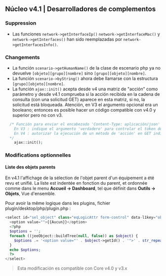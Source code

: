 ## Núcleo v4.1 | Desarrolladores de complementos

### Suppression

- Las funciones `network->getInterfaceIp()` `network->getInterfaceMac()` y `network->getInterfaces()` han sido reemplazadas por `network->getInterfacesInfo()`.

### Changements

- La función `scenario->getHumanName()` de la clase de escenario php ya no devuelve `[objeto][grupo][nombre]` sino `[grupo][objeto][nombre]`.
- La función `scenario->byString()` ahora debe llamarse con la estructura `[grupo][objeto][nombre]`.
- La función `ajax::init()` acepta desde v4 una matriz de "acción" como parámetro y desde v4.1 comprueba si la acción recibida en la cadena de consulta (con una solicitud GET) aparece en esta matriz, si no, la solicitud está bloqueada.
Atención, en V3 el argumento opcional era un booleano; entonces es posible hacer un código compatible con v4.0 y superior pero no con v3.
````php
  /* Función para enviar el encabezado 'Content-Type: aplicación/json'
    En V3 : indique el argumento 'verdadero' para controlar el token de acceso Jeedom
    En V4 : autorizar la ejecución de un método de 'acción' en GET indicando el nombre(s) de la(s) acción(es) en una matriz como argumento
  */  
    ajax::init();
````

### Modifications optionnelles

#### Liste des objets parents

En v4.1 l'affichage de la sélection de l'objet parent d'un équipement a été revu et unifié. La liste est indentée en fonction du parent, et ordonnée comme dans le menu **Accueil  → Dashboard**, tel que définit dans **Outils → Objets**, Vue d'ensemble.

Pour avoir la même logique dans les plugins, fichier plugin/desktop/php/plugin.php :

````php
<select id="sel_object" class="eqLogicAttr form-control" data-l1key="object_id">
  <option value="">{{Aucun}}</option>
  <?php
  $options = '';
  foreach ((jeeObject::buildTree(null, false)) as $object) {
    $options .= '<option value="' . $object->getId() . '">' . str_repeat('&nbsp;&nbsp;', $object->getConfiguration('parentNumber')) . $object->getName() . '</option>';
  }
  echo $options;
  ?>
</select>
````

> Esta modificación es compatible con Core v4.0 y v3.x

